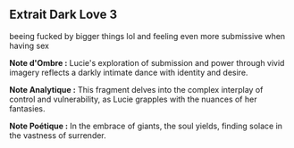 ## Extrait Dark Love 3

beeing fucked by bigger things lol and feeling even more submissive when having sex

**Note d'Ombre :** Lucie's exploration of submission and power through vivid imagery reflects a darkly intimate dance with identity and desire.

**Note Analytique :** This fragment delves into the complex interplay of control and vulnerability, as Lucie grapples with the nuances of her fantasies.

**Note Poétique :** In the embrace of giants, the soul yields, finding solace in the vastness of surrender.
